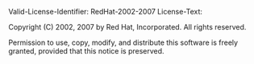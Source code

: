 Valid-License-Identifier: RedHat-2002-2007
License-Text:

Copyright (C) 2002, 2007 by  Red Hat, Incorporated. All rights reserved.

Permission to use, copy, modify, and distribute this software
is freely granted, provided that this notice is preserved.
